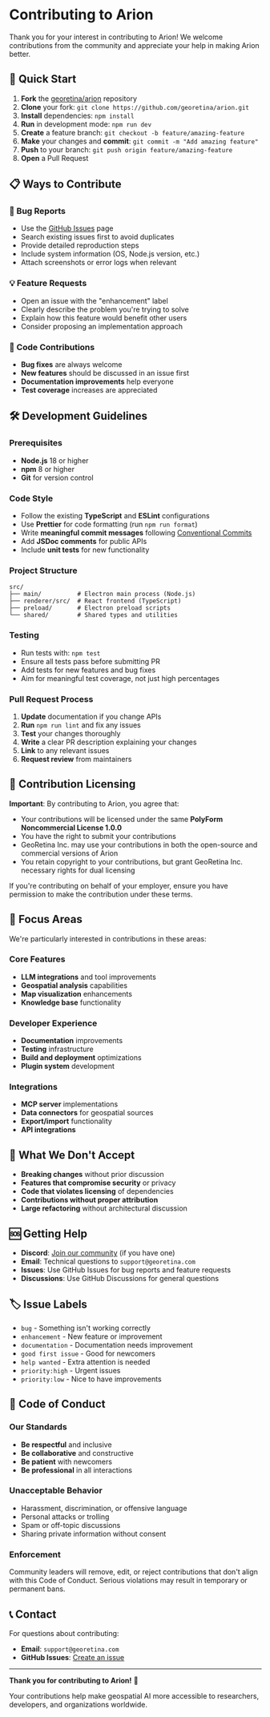 # Contributing to Arion

Thank you for your interest in contributing to Arion! We welcome contributions from the community and appreciate your help in making Arion better.

## 🚀 Quick Start

1. **Fork** the [georetina/arion](https://github.com/georetina/arion) repository
2. **Clone** your fork: `git clone https://github.com/georetina/arion.git`
3. **Install** dependencies: `npm install`
4. **Run** in development mode: `npm run dev`
5. **Create** a feature branch: `git checkout -b feature/amazing-feature`
6. **Make** your changes and **commit**: `git commit -m "Add amazing feature"`
7. **Push** to your branch: `git push origin feature/amazing-feature`
8. **Open** a Pull Request

## 📋 Ways to Contribute

### 🐛 Bug Reports

- Use the [GitHub Issues](https://github.com/georetina/arion/issues) page
- Search existing issues first to avoid duplicates
- Provide detailed reproduction steps
- Include system information (OS, Node.js version, etc.)
- Attach screenshots or error logs when relevant

### 💡 Feature Requests

- Open an issue with the "enhancement" label
- Clearly describe the problem you're trying to solve
- Explain how this feature would benefit other users
- Consider proposing an implementation approach

### 🔧 Code Contributions

- **Bug fixes** are always welcome
- **New features** should be discussed in an issue first
- **Documentation improvements** help everyone
- **Test coverage** increases are appreciated

## 🛠️ Development Guidelines

### Prerequisites

- **Node.js** 18 or higher
- **npm** 8 or higher
- **Git** for version control

### Code Style

- Follow the existing **TypeScript** and **ESLint** configurations
- Use **Prettier** for code formatting (run `npm run format`)
- Write **meaningful commit messages** following [Conventional Commits](https://www.conventionalcommits.org/)
- Add **JSDoc comments** for public APIs
- Include **unit tests** for new functionality

### Project Structure

```
src/
├── main/          # Electron main process (Node.js)
├── renderer/src/  # React frontend (TypeScript)
├── preload/       # Electron preload scripts
└── shared/        # Shared types and utilities
```

### Testing

- Run tests with: `npm test`
- Ensure all tests pass before submitting PR
- Add tests for new features and bug fixes
- Aim for meaningful test coverage, not just high percentages

### Pull Request Process

1. **Update** documentation if you change APIs
2. **Run** `npm run lint` and fix any issues
3. **Test** your changes thoroughly
4. **Write** a clear PR description explaining your changes
5. **Link** to any relevant issues
6. **Request review** from maintainers

## 📝 Contribution Licensing

**Important**: By contributing to Arion, you agree that:

- Your contributions will be licensed under the same **PolyForm Noncommercial License 1.0.0**
- You have the right to submit your contributions
- GeoRetina Inc. may use your contributions in both the open-source and commercial versions of Arion
- You retain copyright to your contributions, but grant GeoRetina Inc. necessary rights for dual licensing

If you're contributing on behalf of your employer, ensure you have permission to make the contribution under these terms.

## 🎯 Focus Areas

We're particularly interested in contributions in these areas:

### Core Features

- **LLM integrations** and tool improvements
- **Geospatial analysis** capabilities
- **Map visualization** enhancements
- **Knowledge base** functionality

### Developer Experience

- **Documentation** improvements
- **Testing** infrastructure
- **Build and deployment** optimizations
- **Plugin system** development

### Integrations

- **MCP server** implementations
- **Data connectors** for geospatial sources
- **Export/import** functionality
- **API integrations**

## 🚫 What We Don't Accept

- **Breaking changes** without prior discussion
- **Features that compromise security** or privacy
- **Code that violates licensing** of dependencies
- **Contributions without proper attribution**
- **Large refactoring** without architectural discussion

## 🆘 Getting Help

- **Discord**: [Join our community](https://discord.gg/arion-geo) (if you have one)
- **Email**: Technical questions to `support@georetina.com`
- **Issues**: Use GitHub Issues for bug reports and feature requests
- **Discussions**: Use GitHub Discussions for general questions

## 🏷️ Issue Labels

- `bug` - Something isn't working correctly
- `enhancement` - New feature or improvement
- `documentation` - Documentation needs improvement
- `good first issue` - Good for newcomers
- `help wanted` - Extra attention is needed
- `priority:high` - Urgent issues
- `priority:low` - Nice to have improvements

## 🤝 Code of Conduct

### Our Standards

- **Be respectful** and inclusive
- **Be collaborative** and constructive
- **Be patient** with newcomers
- **Be professional** in all interactions

### Unacceptable Behavior

- Harassment, discrimination, or offensive language
- Personal attacks or trolling
- Spam or off-topic discussions
- Sharing private information without consent

### Enforcement

Community leaders will remove, edit, or reject contributions that don't align with this Code of Conduct. Serious violations may result in temporary or permanent bans.

## 📞 Contact

For questions about contributing:

- **Email**: `support@georetina.com`
- **GitHub Issues**: [Create an issue](https://github.com/georetina/arion/issues)

---

**Thank you for contributing to Arion!** 🎉

Your contributions help make geospatial AI more accessible to researchers, developers, and organizations worldwide.
